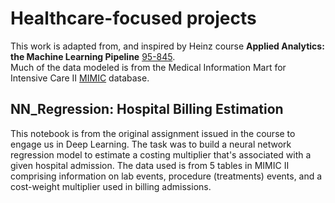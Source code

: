# Healthcare-focused projects
This work is adapted from, and inspired by Heinz course **Applied Analytics: the Machine Learning Pipeline** [95-845](https://api.heinz.cmu.edu/courses_api/course_detail/95-845).  
Much of the data modeled is from the Medical Information Mart for Intensive Care II [MIMIC](https://mimic.physionet.org/about/mimic/) database. 

## NN_Regression: Hospital Billing Estimation
This notebook is from the original assignment issued in the course to engage us in Deep Learning. The task was to build a neural network regression model to estimate a costing multiplier that's associated with a given hospital admission. The data used is from 5 tables in MIMIC II comprising information on lab events, procedure (treatments) events, and a cost-weight multiplier used in billing admissions.
